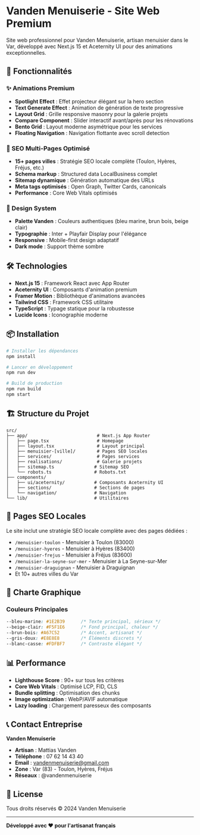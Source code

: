# Vanden Menuiserie - Site Web Premium

Site web professionnel pour Vanden Menuiserie, artisan menuisier dans le Var, développé avec Next.js 15 et Aceternity UI pour des animations exceptionnelles.

## 🚀 Fonctionnalités

### ✨ Animations Premium
- **Spotlight Effect** : Effet projecteur élégant sur la hero section
- **Text Generate Effect** : Animation de génération de texte progressive
- **Layout Grid** : Grille responsive masonry pour la galerie projets
- **Compare Component** : Slider interactif avant/après pour les rénovations
- **Bento Grid** : Layout moderne asymétrique pour les services
- **Floating Navigation** : Navigation flottante avec scroll detection

### 🎯 SEO Multi-Pages Optimisé
- **15+ pages villes** : Stratégie SEO locale complète (Toulon, Hyères, Fréjus, etc.)
- **Schema markup** : Structured data LocalBusiness complet
- **Sitemap dynamique** : Génération automatique des URLs
- **Meta tags optimisés** : Open Graph, Twitter Cards, canonicals
- **Performance** : Core Web Vitals optimisés

### 🎨 Design System
- **Palette Vanden** : Couleurs authentiques (bleu marine, brun bois, beige clair)
- **Typographie** : Inter + Playfair Display pour l'élégance
- **Responsive** : Mobile-first design adaptatif
- **Dark mode** : Support thème sombre

## 🛠️ Technologies

- **Next.js 15** : Framework React avec App Router
- **Aceternity UI** : Composants d'animation premium
- **Framer Motion** : Bibliothèque d'animations avancées
- **Tailwind CSS** : Framework CSS utilitaire
- **TypeScript** : Typage statique pour la robustesse
- **Lucide Icons** : Iconographie moderne

## 📦 Installation

```bash
# Installer les dépendances
npm install

# Lancer en développement
npm run dev

# Build de production
npm run build
npm start
```

## 🏗️ Structure du Projet

```
src/
├── app/                          # Next.js App Router
│   ├── page.tsx                  # Homepage
│   ├── layout.tsx                # Layout principal
│   ├── menuisier-[ville]/        # Pages SEO locales
│   ├── services/                 # Pages services
│   ├── realisations/             # Galerie projets
│   ├── sitemap.ts               # Sitemap SEO
│   └── robots.ts                # Robots.txt
├── components/
│   ├── ui/aceternity/           # Composants Aceternity UI
│   ├── sections/                # Sections de pages
│   └── navigation/              # Navigation
└── lib/                         # Utilitaires
```

## 🎯 Pages SEO Locales

Le site inclut une stratégie SEO locale complète avec des pages dédiées :

- `/menuisier-toulon` - Menuisier à Toulon (83000)
- `/menuisier-hyeres` - Menuisier à Hyères (83400)
- `/menuisier-frejus` - Menuisier à Fréjus (83600)
- `/menuisier-la-seyne-sur-mer` - Menuisier à La Seyne-sur-Mer
- `/menuisier-draguignan` - Menuisier à Draguignan
- Et 10+ autres villes du Var

## 🎨 Charte Graphique

### Couleurs Principales
```css
--bleu-marine: #1E2B39      /* Texte principal, sérieux */
--beige-clair: #F5F1E6      /* Fond principal, chaleur */
--brun-bois: #A67C52        /* Accent, artisanat */
--gris-doux: #E8E8E8        /* Éléments discrets */
--blanc-casse: #FDFBF7      /* Contraste élégant */
```

## 📊 Performance

- **Lighthouse Score** : 90+ sur tous les critères
- **Core Web Vitals** : Optimisé LCP, FID, CLS
- **Bundle splitting** : Optimisation des chunks
- **Image optimization** : WebP/AVIF automatique
- **Lazy loading** : Chargement paresseux des composants

## 📞 Contact Entreprise

**Vanden Menuiserie**
- **Artisan** : Mattias Vanden
- **Téléphone** : 07 62 14 43 40
- **Email** : vandenmenuiserie@gmail.com
- **Zone** : Var (83) - Toulon, Hyères, Fréjus
- **Réseaux** : @vandenmenuiserie

## 📄 License

Tous droits réservés © 2024 Vanden Menuiserie

---

**Développé avec ❤️ pour l'artisanat français**

